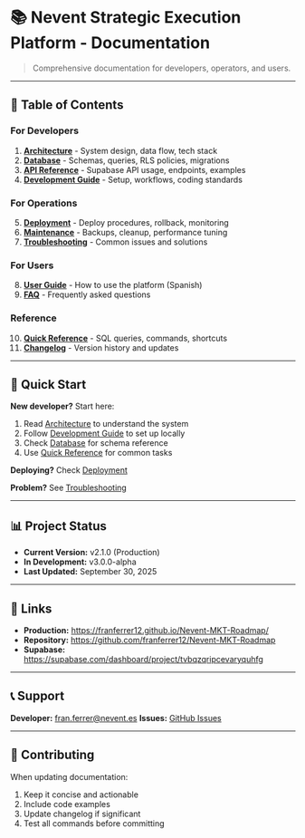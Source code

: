# 📚 Nevent Strategic Execution Platform - Documentation

> Comprehensive documentation for developers, operators, and users.

---

## 📖 Table of Contents

### For Developers

1. **[Architecture](architecture.md)** - System design, data flow, tech stack
2. **[Database](database.md)** - Schemas, queries, RLS policies, migrations
3. **[API Reference](api.md)** - Supabase API usage, endpoints, examples
4. **[Development Guide](development.md)** - Setup, workflows, coding standards

### For Operations

5. **[Deployment](deployment.md)** - Deploy procedures, rollback, monitoring
6. **[Maintenance](maintenance.md)** - Backups, cleanup, performance tuning
7. **[Troubleshooting](troubleshooting.md)** - Common issues and solutions

### For Users

8. **[User Guide](user-guide.md)** - How to use the platform (Spanish)
9. **[FAQ](faq.md)** - Frequently asked questions

### Reference

10. **[Quick Reference](quick-reference.md)** - SQL queries, commands, shortcuts
11. **[Changelog](CHANGELOG.md)** - Version history and updates

---

## 🚀 Quick Start

**New developer?** Start here:

1. Read [Architecture](architecture.md) to understand the system
2. Follow [Development Guide](development.md) to set up locally
3. Check [Database](database.md) for schema reference
4. Use [Quick Reference](quick-reference.md) for common tasks

**Deploying?** Check [Deployment](deployment.md)

**Problem?** See [Troubleshooting](troubleshooting.md)

---

## 📊 Project Status

- **Current Version:** v2.1.0 (Production)
- **In Development:** v3.0.0-alpha
- **Last Updated:** September 30, 2025

---

## 🔗 Links

- **Production:** https://franferrer12.github.io/Nevent-MKT-Roadmap/
- **Repository:** https://github.com/franferrer12/Nevent-MKT-Roadmap
- **Supabase:** https://supabase.com/dashboard/project/tvbqzqripcevaryquhfg

---

## 📞 Support

**Developer:** fran.ferrer@nevent.es
**Issues:** [GitHub Issues](https://github.com/franferrer12/Nevent-MKT-Roadmap/issues)

---

## 📝 Contributing

When updating documentation:

1. Keep it concise and actionable
2. Include code examples
3. Update changelog if significant
4. Test all commands before committing